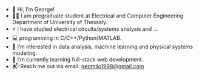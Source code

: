 - 👋 Hi, I’m George!
- 🧑‍🎓 I am pregraduate student at Electrical and Computer Engineering Department of University of Thessaly.
- ⚡ I have studied electrical circuits/systems analysis and ...
- 💻 programming in C/C++/Python/MATLAB.
- 👀 I’m interested in data analysis, machine learning and physical systems modeling.
- 🌱 I’m currently learning full-stack web development.
- 📬 Reach me out via email: geomilo1998@gmail.com

<!---
Gemyl/Gemyl is a ✨ special ✨ repository because its `README.md` (this file) appears on your GitHub profile.
You can click the Preview link to take a look at your changes.
--->
